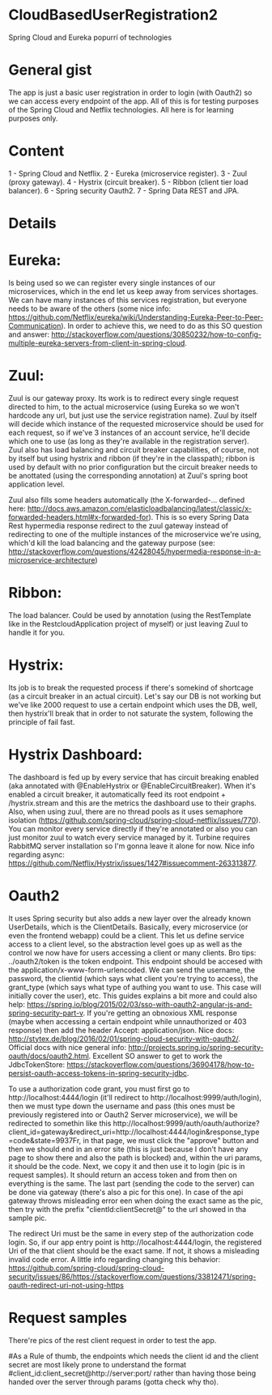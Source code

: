 # CloudBasedUserRegistration2

Spring Cloud and Eureka popurrí of technologies

# General gist
The app is just a basic user registration in order to login (with Oauth2) so we can access every endpoint of the app. All of this is for testing purposes of the Spring Cloud and Netflix technologies. All here is for learning purposes only.

# Content
1 - Spring Cloud and Netflix. 2 - Eureka (microservice register). 3 - Zuul (proxy gateway). 4 - Hystrix (circuit breaker). 5 - Ribbon (client tier load balancer). 6 - Spring security Oauth2. 7 - Spring Data REST and JPA.

# Details
  # Eureka:
Is being used so we can register every single instances of our microservices, which in the end let us keep away from services shortages. We can have many instances of this services registration, but everyone needs to be aware of the others (some nice info: https://github.com/Netflix/eureka/wiki/Understanding-Eureka-Peer-to-Peer-Communication). In order to achieve this, we need to do as this SO question and answer: http://stackoverflow.com/questions/30850232/how-to-config-multiple-eureka-servers-from-client-in-spring-cloud.

  # Zuul:
Zuul is our gateway proxy. Its work is to redirect every single request directed to him, to the actual microservice (using Eureka so we won't hardcode any url, but just use the service registration name). Zuul by itself will decide which instance of the requested microservice should be used for each request, so if we've 3 instances of an account service, he'll decide which one to use (as long as they're available in the registration server). Zuul also has load balancing and circuit breaker capabilities, of course, not by itself but using hystrix and ribbon (if they're in the classpath); ribbon is used by default with no prior configuration but the circuit breaker needs to be anottated (using the corresponding annotation) at Zuul's spring boot application level.

Zuul also fills some headers automatically (the X-forwarded-... defined here: http://docs.aws.amazon.com/elasticloadbalancing/latest/classic/x-forwarded-headers.html#x-forwarded-for). This is so every Spring Data Rest hypermedia response redirect to the zuul gateway instead of redirecting to one of the multiple instances of the microservice we're using, which'd kill the load balancing and the gateway purpose (see: http://stackoverflow.com/questions/42428045/hypermedia-response-in-a-microservice-architecture)

  # Ribbon:
The load balancer. Could be used by annotation (using the RestTemplate like in the RestcloudApplication project of myself) or just leaving Zuul to handle it for you.

  # Hystrix:
Its job is to break the requested process if there's somekind of shortcage (as a circuit breaker in an actual circuit). Let's say our DB is not working but we've like 2000 request to use a certain endpoint which uses the DB, well, then hystrix'll break that in order to not saturate the system, following the principle of fail fast.

  #  Hystrix Dashboard:
The dashboard is fed up by every service that has circuit breaking enabled (aka annotated with @EnableHystrix or @EnableCircuitBreaker). When it's enabled a circuit breaker, it automatically feed its root endpoint + /hystrix.stream and this are the metrics the dashboard use to their graphs. Also, when using zuul, there are no thread pools as it uses semaphore isolation (https://github.com/spring-cloud/spring-cloud-netflix/issues/770). You can monitor every service directly if they're annotated or also you can just monitor zuul to watch every service managed by it. Turbine requires RabbitMQ server installation so I'm gonna leave it alone for now. Nice info regarding async: https://github.com/Netflix/Hystrix/issues/1427#issuecomment-263313877.

  # Oauth2
It uses Spring security but also adds a new layer over the already known UserDetails, which is the ClientDetails. Basically, every microservice (or even the frontend webapp) could be a client. This let us define service access to a client level, so the abstraction level goes up as well as the control we now have for users accessing a client or many clients. Bro tips: ../oauth2/token is the token endpoint. This endpoint should be accesed with the application/x-www-form-urlencoded. We can send the username, the password, the clientid (which says what client you're trying to access), the grant_type (which says what type of authing you want to use. This case will initially cover the user), etc. This guides explains a bit more and could also help: https://spring.io/blog/2015/02/03/sso-with-oauth2-angular-js-and-spring-security-part-v. If you're getting an obnoxious XML response (maybe when accessing a certain endpoint while unnauthorized or 403 response) then add the header Accept: application/json. Nice docs: http://stytex.de/blog/2016/02/01/spring-cloud-security-with-oauth2/. Official docs with nice general info: http://projects.spring.io/spring-security-oauth/docs/oauth2.html. Excellent SO answer to get to work the JdbcTokenStore: https://stackoverflow.com/questions/36904178/how-to-persist-oauth-access-tokens-in-spring-security-jdbc.

To use a authorization code grant, you must first go to http://localhost:4444/login (it'll redirect to http://localhost:9999/auth/login), then we must type down the username and pass (this ones must be previously registered into or Oauth2 Server microservice), we will be redirected to somethin like this http://localhost:9999/auth/oauth/authorize?client_id=gateway&redirect_uri=http://localhost:4444/login&response_type=code&state=9937Fr, in that page, we must click the "approve" button and then we should end in an error site (this is just because I don't have any page to show there and also the path is blocked) and, within the uri params, it should be the code. Next, we copy it and then use it to login (pic is in request samples). It should return an access token and from then on everything is the same. The last part (sending the code to the server) can be done via gateway (there's also a pic for this one). In case of the api gateway throws misleading error een when doing the exact same as the pic, then try with the prefix "clientId:clientSecret@" to the url showed in tha sample pic.

The redirect Uri must be the same in every step of the authorization code login. So, if our app entry point is http://localhost:4444/login, the registered Uri of the that client should be the exact same. If not, it shows a misleading invalid code error. A little info regarding changing this behavior: https://github.com/spring-cloud/spring-cloud-security/issues/86/https://stackoverflow.com/questions/33812471/spring-oauth-redirect-uri-not-using-https

# Request samples
There're pics of the rest client request in order to test the app.

#As a Rule of thumb, the endpoints which needs the client id and the client secret are most likely prone to understand the format #client_id:client_secret@http://server:port/ rather than having those being handed over the server through params (gotta check why tho).
